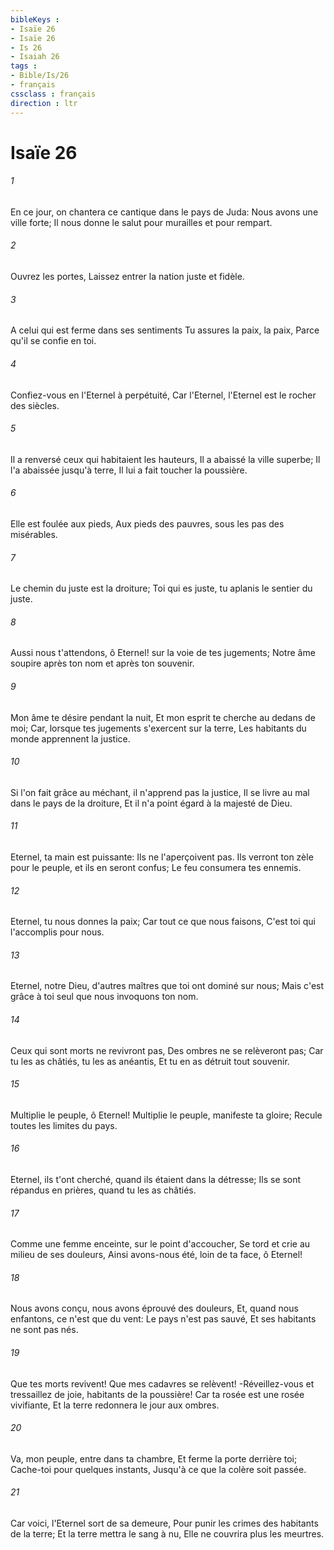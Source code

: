 ```yaml
---
bibleKeys : 
- Isaïe 26
- Isaïe 26
- Is 26
- Isaiah 26
tags : 
- Bible/Is/26
- français
cssclass : français
direction : ltr
---
```


# Isaïe 26

###### 1
En ce jour, on chantera ce cantique dans le pays de Juda: Nous avons une ville forte; Il nous donne le salut pour murailles et pour rempart.
###### 2
Ouvrez les portes, Laissez entrer la nation juste et fidèle.
###### 3
A celui qui est ferme dans ses sentiments Tu assures la paix, la paix, Parce qu'il se confie en toi.
###### 4
Confiez-vous en l'Eternel à perpétuité, Car l'Eternel, l'Eternel est le rocher des siècles.
###### 5
Il a renversé ceux qui habitaient les hauteurs, Il a abaissé la ville superbe; Il l'a abaissée jusqu'à terre, Il lui a fait toucher la poussière.
###### 6
Elle est foulée aux pieds, Aux pieds des pauvres, sous les pas des misérables.
###### 7
Le chemin du juste est la droiture; Toi qui es juste, tu aplanis le sentier du juste.
###### 8
Aussi nous t'attendons, ô Eternel! sur la voie de tes jugements; Notre âme soupire après ton nom et après ton souvenir.
###### 9
Mon âme te désire pendant la nuit, Et mon esprit te cherche au dedans de moi; Car, lorsque tes jugements s'exercent sur la terre, Les habitants du monde apprennent la justice.
###### 10
Si l'on fait grâce au méchant, il n'apprend pas la justice, Il se livre au mal dans le pays de la droiture, Et il n'a point égard à la majesté de Dieu.
###### 11
Eternel, ta main est puissante: Ils ne l'aperçoivent pas. Ils verront ton zèle pour le peuple, et ils en seront confus; Le feu consumera tes ennemis.
###### 12
Eternel, tu nous donnes la paix; Car tout ce que nous faisons, C'est toi qui l'accomplis pour nous.
###### 13
Eternel, notre Dieu, d'autres maîtres que toi ont dominé sur nous; Mais c'est grâce à toi seul que nous invoquons ton nom.
###### 14
Ceux qui sont morts ne revivront pas, Des ombres ne se relèveront pas; Car tu les as châtiés, tu les as anéantis, Et tu en as détruit tout souvenir.
###### 15
Multiplie le peuple, ô Eternel! Multiplie le peuple, manifeste ta gloire; Recule toutes les limites du pays.
###### 16
Eternel, ils t'ont cherché, quand ils étaient dans la détresse; Ils se sont répandus en prières, quand tu les as châtiés.
###### 17
Comme une femme enceinte, sur le point d'accoucher, Se tord et crie au milieu de ses douleurs, Ainsi avons-nous été, loin de ta face, ô Eternel!
###### 18
Nous avons conçu, nous avons éprouvé des douleurs, Et, quand nous enfantons, ce n'est que du vent: Le pays n'est pas sauvé, Et ses habitants ne sont pas nés.
###### 19
Que tes morts revivent! Que mes cadavres se relèvent! -Réveillez-vous et tressaillez de joie, habitants de la poussière! Car ta rosée est une rosée vivifiante, Et la terre redonnera le jour aux ombres.
###### 20
Va, mon peuple, entre dans ta chambre, Et ferme la porte derrière toi; Cache-toi pour quelques instants, Jusqu'à ce que la colère soit passée.
###### 21
Car voici, l'Eternel sort de sa demeure, Pour punir les crimes des habitants de la terre; Et la terre mettra le sang à nu, Elle ne couvrira plus les meurtres.
